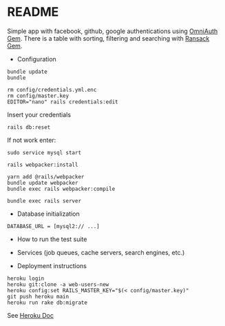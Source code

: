 # README

Simple app with facebook, github, google authentications using [OmniAuth Gem](https://github.com/omniauth/omniauth). There is a table with sorting, filtering and searching with [Ransack Gem](https://github.com/activerecord-hackery/ransack).

* Configuration

```
bundle update
bundle

rm config/credentials.yml.enc
rm config/master.key
EDITOR="nano" rails credentials:edit
```
Insert your credentials
```
rails db:reset
```
If not work enter:
```
sudo service mysql start
```
```
rails webpacker:install

yarn add @rails/webpacker
bundle update webpacker
bundle exec rails webpacker:compile

bundle exec rails server
```

* Database initialization
```
DATABASE_URL = [mysql2:// ...]
```
* How to run the test suite

* Services (job queues, cache servers, search engines, etc.)

* Deployment instructions
```
heroku login
heroku git:clone -a web-users-new
heroku config:set RAILS_MASTER_KEY="$(< config/master.key)"
git push heroku main
heroku run rake db:migrate
```
See [Heroku Doc](https://devcenter.heroku.com/articles/getting-started-with-rails6#specify-your-ruby-version)
